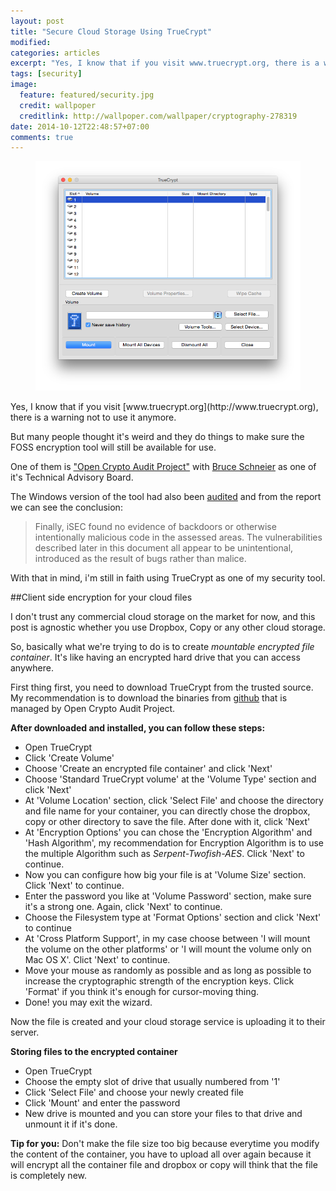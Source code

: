 ```yaml
---
layout: post
title: "Secure Cloud Storage Using TrueCrypt"
modified:
categories: articles
excerpt: "Yes, I know that if you visit www.truecrypt.org, there is a warning not to use it anymore. But many people thought it’s weird and they do things to make sure the FOSS encryption tool will still be available for use."
tags: [security]
image:
  feature: featured/security.jpg
  credit: wallpoper
  creditlink: http://wallpoper.com/wallpaper/cryptography-278319
date: 2014-10-12T22:48:57+07:00
comments: true
---
```


<figure>
  <img src="/images/post/2014-10-12-secure-cloud-storage-using-truecrypt/truecrypt.png" alt="truecrypt">
</figure>
Yes, I know that if you visit [www.truecrypt.org](http://www.truecrypt.org), there is a warning not to use it anymore.

But many people thought it's weird and they do things to make sure the FOSS encryption tool will still be available for use.

One of them is ["Open Crypto Audit Project"](https://opencryptoaudit.org/) with [Bruce Schneier](https://opencryptoaudit.org/people) as one of it's Technical Advisory Board.

The Windows version of the tool had also been [audited](https://opencryptoaudit.org/reports/iSec_Final_Open_Crypto_Audit_Project_TrueCrypt_Security_Assessment.pdf) and from the report we can see the conclusion:

> Finally, iSEC found no evidence of backdoors or otherwise intentionally malicious code in the assessed areas. The vulnerabilities described later in this document all appear to be unintentional, introduced as the result of bugs rather than malice.

With that in mind, i'm still in faith using TrueCrypt as one of my security tool.

##Client side encryption for your cloud files

I don't trust any commercial cloud storage on the market for now, and this post is agnostic whether you use Dropbox, Copy or any other cloud storage.

So, basically what we're trying to do is to create *mountable encrypted file container*. It's like having an encrypted hard drive that you can access anywhere.

First thing first, you need to download TrueCrypt from the trusted source. My recommendation is to download the binaries from [github](https://github.com/AuditProject/truecrypt-verified-mirror?files=1) that is managed by Open Crypto Audit Project.

**After downloaded and installed, you can follow these steps:**

* Open TrueCrypt
* Click 'Create Volume'
* Choose 'Create an encrypted file container' and click 'Next'
* Choose 'Standard TrueCrypt volume' at the 'Volume Type' section and click 'Next'
* At 'Volume Location' section, click 'Select File' and choose the directory and file name for your container, you can directly chose the dropbox, copy or other directory to save the file. After done with it, click 'Next'
* At 'Encryption Options' you can chose the 'Encryption Algorithm' and 'Hash Algorithm', my recommendation for Encryption Algorithm is to use the multiple Algorithm such as *Serpent-Twofish-AES*. Click 'Next' to continue.
* Now you can configure how big your file is at 'Volume Size' section. Click 'Next' to continue.
* Enter the password you like at 'Volume Password' section, make sure it's a strong one. Again, click 'Next' to continue.
* Choose the Filesystem type at 'Format Options' section and click 'Next' to continue
* At 'Cross Platform Support', in my case choose between 'I will mount the volume on the other platforms' or 'I will mount the volume only on Mac OS X'. Clict 'Next' to continue.
* Move your mouse as randomly as possible and as long as possible to increase the cryptographic strength of the encryption keys. Click 'Format' if you think it's enough for cursor-moving thing.
* Done! you may exit the wizard.

Now the file is created and your cloud storage service is uploading it to their server.

**Storing files to the encrypted container**

* Open TrueCrypt
* Choose the empty slot of drive that usually numbered from '1'
* Click 'Select File' and choose your newly created file
* Click 'Mount' and enter the password
* New drive is mounted and you can store your files to that drive and unmount it if it's done.

**Tip for you:**
Don't make the file size too big because everytime you modify the content of the container, you have to upload all over again because it will encrypt all the container file and dropbox or copy will think that the file is completely new.

